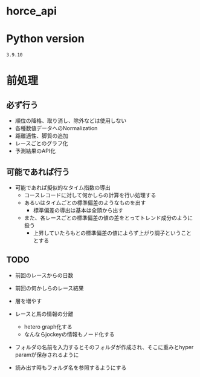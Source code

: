 # horce_api

# Python version
```
3.9.10
```

# 前処理
## 必ず行う
- 順位の降格、取り消し、除外などは使用しない
- 各種数値データへのNormalization
- 距離適性、脚質の追加
- レースごとのグラフ化
- 予測結果のAPI化
## 可能であれば行う
- 可能であれば擬似的なタイム指数の導出
    - コースレコードに対して何かしらの計算を行い処理する
    - あるいはタイムごとの標準偏差のようなものを出す
        - 標準偏差の導出は基本は全頭から出す
    - また、各レースごとの標準偏差の値の差をとってトレンド成分のように扱う
        - 上昇していたらもとの標準偏差の値によらず上がり調子ということとする

## TODO
- 前回のレースからの日数
- 前回の何かしらのレース結果
- 層を増やす
- レースと馬の情報の分離
    - hetero graph化する
    - なんならjockeyの情報もノード化する

- フォルダの名前を入力するとそのフォルダが作成され、そこに重みとhyper paramが保存されるように
- 読み出す時もフォルダ名を参照するようにする